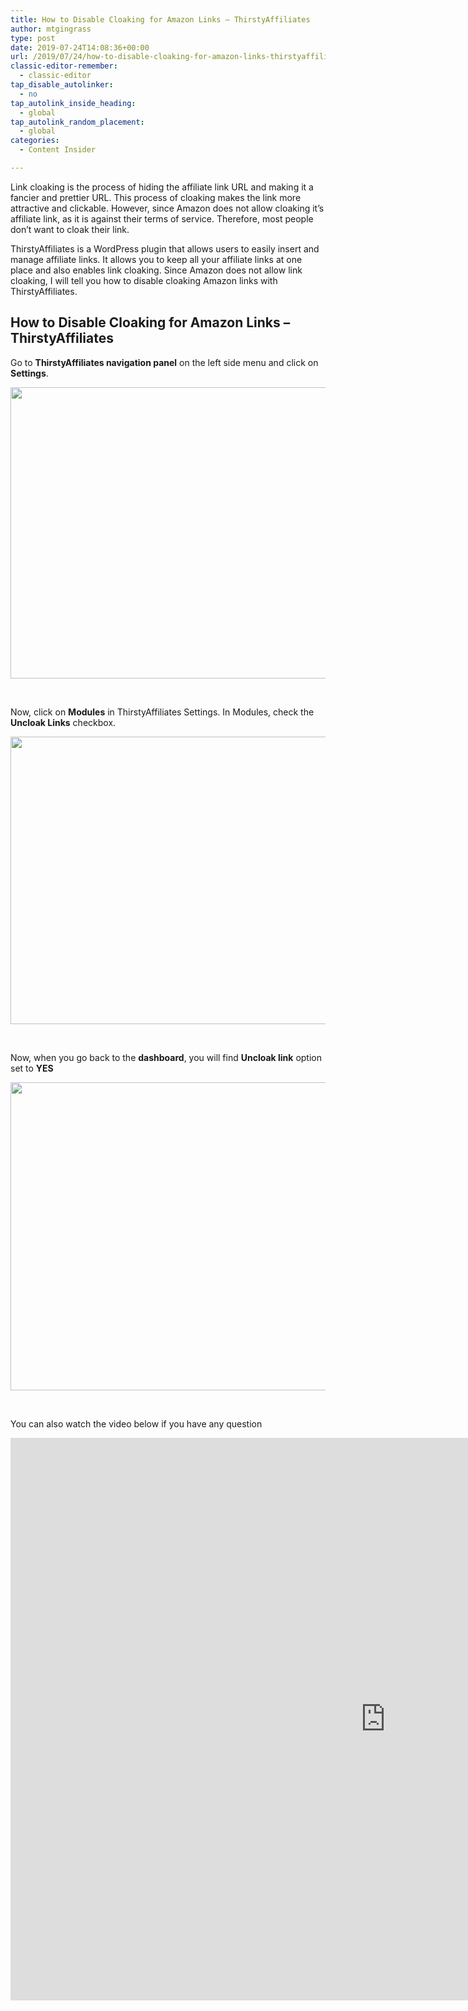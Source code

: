 ```yaml
---
title: How to Disable Cloaking for Amazon Links – ThirstyAffiliates
author: mtgingrass
type: post
date: 2019-07-24T14:08:36+00:00
url: /2019/07/24/how-to-disable-cloaking-for-amazon-links-thirstyaffiliates/
classic-editor-remember:
  - classic-editor
tap_disable_autolinker:
  - no
tap_autolink_inside_heading:
  - global
tap_autolink_random_placement:
  - global
categories:
  - Content Insider

---
```

<span class="st">Link cloaking is the process of hiding the affiliate link URL and making it a fancier<span class="ILfuVd"><span class="e24Kjd"> and prettier URL. This process of cloaking makes the link more attractive and clickable. However, since Amazon does not allow cloaking it&#8217;s affiliate link, as it is against their terms of service. Therefore, most people don&#8217;t want to cloak their link.</span></span></span>

<span class="st"><span class="ILfuVd"><span class="e24Kjd">T</span></span></span>hirstyAffiliates is a WordPress plugin that allows users to easily insert and manage affiliate links. It allows you to keep all your affiliate links at one place and also enables link cloaking.<span class="st"><span class="ILfuVd"><span class="e24Kjd"> Since Amazon does not allow link cloaking, I will tell you how to disable cloaking Amazon links with ThirstyAffiliates.</span></span></span>

## How to Disable Cloaking for Amazon Links &#8211; ThirstyAffiliates

Go to **ThirstyAffiliates navigation panel** on the left side menu and click on **Settings**.

<img class="alignnone size-full wp-image-696" src="http://markgingrass.com/wp-content/uploads/2019/07/TA1.png" alt="" width="1011" height="466" srcset="https://markgingrass.com/wp-content/uploads/2019/07/TA1.png 1011w, https://markgingrass.com/wp-content/uploads/2019/07/TA1-300x138.png 300w, https://markgingrass.com/wp-content/uploads/2019/07/TA1-768x354.png 768w" sizes="(max-width: 1011px) 100vw, 1011px" />

&nbsp;

Now, click on **Modules** in ThirstyAffiliates Settings. In Modules, check the **Uncloak Links** checkbox.

<img class="alignnone size-full wp-image-697" src="http://markgingrass.com/wp-content/uploads/2019/07/TA2.png" alt="" width="1013" height="460" srcset="https://markgingrass.com/wp-content/uploads/2019/07/TA2.png 1013w, https://markgingrass.com/wp-content/uploads/2019/07/TA2-300x136.png 300w, https://markgingrass.com/wp-content/uploads/2019/07/TA2-768x349.png 768w" sizes="(max-width: 1013px) 100vw, 1013px" />

&nbsp;

Now, when you go back to the **dashboard**, you will find **Uncloak link** option set to **YES**

<img class="alignnone size-full wp-image-698" src="http://markgingrass.com/wp-content/uploads/2019/07/TA3.png" alt="" width="1011" height="493" srcset="https://markgingrass.com/wp-content/uploads/2019/07/TA3.png 1011w, https://markgingrass.com/wp-content/uploads/2019/07/TA3-300x146.png 300w, https://markgingrass.com/wp-content/uploads/2019/07/TA3-768x375.png 768w" sizes="(max-width: 1011px) 100vw, 1011px" />

&nbsp;

You can also watch the video below if you have any question

<iframe title="How to - ThirstyAffiliates Disable Cloaking for Amazon Links" width="1200" height="900" src="https://www.youtube.com/embed/aPy7GS26dOA?start=193&#038;feature=oembed" frameborder="0" allow="accelerometer; autoplay; encrypted-media; gyroscope; picture-in-picture" allowfullscreen></iframe>